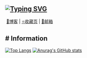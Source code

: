 [![Typing SVG](https://readme-typing-svg.demolab.com?font=Fira+Code&pause=1000&color=F76400&center=true&vCenter=true&width=435&lines=%E2%80%9CHello%E2%80%9D;%22This+is+Yuzi_ska+Information%22)](https://git.io/typing-svg)
------

​                                                               [🍟博客](https://web.yuzia.fun) | [⭐收藏页](https://page.yuzia.fun) | [📧邮箱](mailto:yuzi@skana.cn) 

## # Information

[![Top Langs](https://github-readme-stats.vercel.app/api/top-langs/?username=yuzi-ska)](https://github.com/anuraghazra/github-readme-stats)       [![Anurag's GitHub stats](https://github-readme-stats.vercel.app/api?username=yuzi-ska)](https://github.com/anuraghazra/github-readme-stats)

